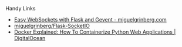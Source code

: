Handy Links

* [Easy WebSockets with Flask and Gevent - miguelgrinberg.com ](http://blog.miguelgrinberg.com/post/easy-websockets-with-flask-and-gevent)
* [miguelgrinberg/Flask-SocketIO](https://github.com/miguelgrinberg/Flask-SocketIO)
* [Docker Explained: How To Containerize Python Web Applications | DigitalOcean](https://www.digitalocean.com/community/tutorials/docker-explained-how-to-containerize-python-web-applications)
